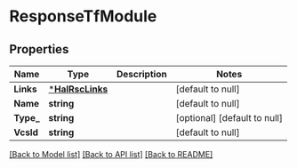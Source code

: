 # ResponseTfModule

## Properties
Name | Type | Description | Notes
------------ | ------------- | ------------- | -------------
**Links** | [***HalRscLinks**](hal-rsc-links.md) |  | [default to null]
**Name** | **string** |  | [default to null]
**Type_** | **string** |  | [optional] [default to null]
**VcsId** | **string** |  | [default to null]

[[Back to Model list]](../README.md#documentation-for-models) [[Back to API list]](../README.md#documentation-for-api-endpoints) [[Back to README]](../README.md)


